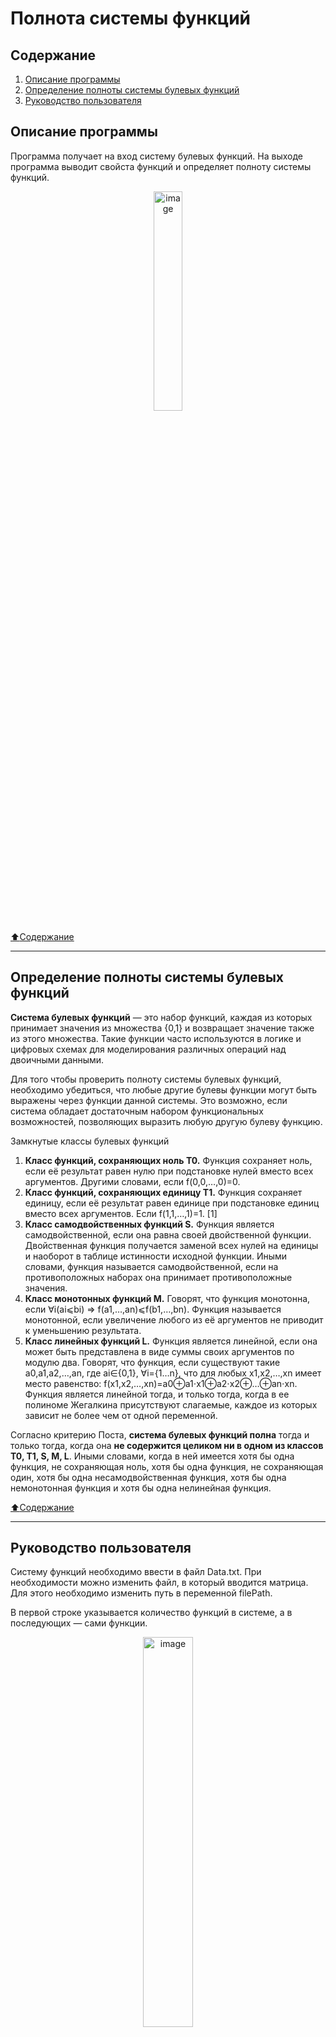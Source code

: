 # Полнота системы функций
## Содержание

1. [Описание программы](#Описание-программы)
2. [Определение полноты системы булевых функций](#Определение-полноты-системы-булевых-функций)
3. [Руководство пользователя](#Руководство-пользователя)

## Описание программы

Программа получает на вход систему булевых функций. На выходе программа выводит свойста функций и определяет полноту системы функций.

<p align="center">
<img src="https://github.com/user-attachments/assets/c24aa947-8789-4110-9251-f0144eb10234" alt="image" style="width:30%; height:auto;">
</p>

[:arrow_up:Содержание](#Содержание)

____

## Определение полноты системы булевых функций

**Система булевых функций** — это набор функций, каждая из которых принимает значения из множества {0,1} и возвращает значение также из этого множества. Такие функции часто используются в логике и цифровых схемах для моделирования различных операций над двоичными данными.

Для того чтобы проверить полноту системы булевых функций, необходимо убедиться, что любые другие булевы функции могут быть выражены через функции данной системы. Это возможно, если система обладает достаточным набором функциональных возможностей, позволяющих выразить любую другую булеву функцию.

Замкнутые классы булевых функций
1.	**Класс функций, сохраняющих ноль T0.** Функция сохраняет ноль, если её результат равен нулю при подстановке нулей вместо всех аргументов. Другими словами, если f(0,0,…,0)=0.
2.	**Класс функций, сохраняющих единицу T1.** Функция сохраняет единицу, если её результат равен единице при подстановке единиц вместо всех аргументов. Если f(1,1,…,1)=1. [1]
3.	**Класс самодвойственных функций S.** Функция является самодвойственной, если она равна своей двойственной функции. Двойственная функция получается заменой всех нулей на единицы и наоборот в таблице истинности исходной функции. Иными словами, функция называется самодвойственной, если на противоположных наборах она принимает противоположные значения.
4.	**Класс монотонных функций M.** Говорят, что функция монотонна, если ∀i(ai⩽bi) ⇒ f(a1,…,an)⩽f(b1,…,bn). Функция называется монотонной, если увеличение любого из её аргументов не приводит к уменьшению результата.
5.	**Класс линейных функций L.** Функция является линейной, если она может быть представлена в виде суммы своих аргументов по модулю два. Говорят, что функция, если существуют такие a0,a1,a2,…,an, где ai∈{0,1}, ∀i={1…n}, что для любых x1,x2,…,xn имеет место равенство: f(x1,x2,…,xn)=a0⊕a1⋅x1⊕a2⋅x2⊕…⊕an⋅xn. Функция является линейной тогда, и только тогда, когда в ее полиноме Жегалкина присутствуют слагаемые, каждое из которых зависит не более чем от одной переменной.

Согласно критерию Поста, **система булевых функций полна** тогда и только тогда, когда она **не содержится целиком ни в одном из классов T0, T1, S, M, L**. Иными словами, когда в ней имеется хотя бы одна функция, не сохраняющая ноль, хотя бы одна функция, не сохраняющая один, хотя бы одна несамодвойственная функция, хотя бы одна немонотонная функция и хотя бы одна нелинейная функция.

[:arrow_up:Содержание](#Содержание)

____

## Руководство пользователя

Систему функций необходимо ввести в файл Data.txt. При необходимости можно изменить файл, в который вводится матрица. Для этого необходимо изменить путь в переменной filePath.

В первой строке указывается количество функций в системе, а в последующих — сами функции.

<p align="center">
<img src="https://github.com/user-attachments/assets/d08a1e65-b62d-4dc7-bd5a-781591fea1b4" alt="image" style="width:40%; height:auto;">
</p>

При запуске программы выведутся все в функции в таблицах истинности.

<p align="center">
<img src="https://github.com/user-attachments/assets/086c6b08-a0f8-41dd-b647-9eab1ed4a054" alt="image" style="width:10%; height:auto;">
</p>

Ниже будут выведены свойства всех функций в формате таблицы и вывод о системе — полная система или нет.

<p align="center">
<img src="https://github.com/user-attachments/assets/289ea1eb-7203-4c80-b3e1-53648392d7fa" alt="image" style="width:30%; height:auto;">
</p>

Свойства функций представлены в виде обозначений:

```
T0 - Класс функций, сохраняющих ноль.
T1 - Класс функций, сохраняющих единицу.
S  - Класс самодвойственных функций.
M  - Класс монотонных функций.
L  - Класс линейных функций.
```

[:arrow_up:Содержание](#Содержание)

____
